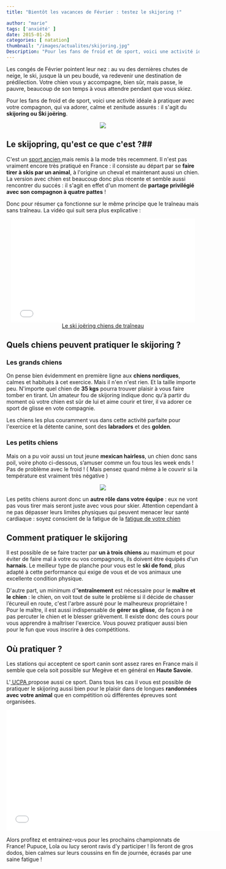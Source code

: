 ```yaml
---
title: "Bientôt les vacances de Février : testez le skijoring !"

author: "marie"
tags: ['anxiété' ]
date: 2015-01-26
categories: [ natation]
thumbnail: "/images/actualites/skijoring.jpg"
Description: "Pour les fans de froid et de sport, voici une activité idéale à pratiquer avec votre compagnon, qui va adorer, calme et zenitude assurés : il s'agit du skijoring ou Ski joëring."
---
```



Les congés de Février pointent leur nez : au vu des dernières chutes de neige, le ski, jusque là un peu boudé, va redevenir une destination de prédilection. Votre chien vous y accompagne, bien sûr,  mais passe, le pauvre, beaucoup de son temps à vous attendre pendant que vous skiez.

Pour les fans de froid et de sport, voici une activité idéale à pratiquer avec votre compagnon, qui va adorer, calme et zenitude assurés : il s'agit du **skijoring ou Ski joëring**.

<p align="center"><img src= "/images/actualites/skijoring.jpg"></p>

## Le skijopring, qu'est ce que c'est ?##
C'est un  <a href=" http://fr.wikipedia.org/wiki/Ski_jo%C3%ABring/" target="_blank"> sport ancien </a> mais remis à la mode très recemment. Il n'est pas vraiment encore très pratiqué en France : il consiste au départ par se **faire tirer à skis par un animal**, à l'origine un cheval et maintenant aussi un chien. La version avec chien est beaucoup donc plus récente et semble aussi rencontrer du succés : il s'agit en effet d'un moment de **partage privilégié avec son compagnon à quatre pattes** !

Donc pour résumer ça fonctionne sur le même principe que le traîneau mais sans traîneau. La vidéo qui suit sera plus explicative :


<p align="center"><iframe frameborder="0" width="480" height="270" src="//www.dailymotion.com/embed/video/xbtggx" allowfullscreen></iframe><br /><a href="http://www.dailymotion.com/video/xbtggx_le-ski-joering-chiens-de-traineau_sport" target="_blank">Le ski jo&euml;ring chiens de tra&icirc;neau</a> <i></a></i></p>



## Quels chiens peuvent pratiquer le skijoring ? ##
### Les grands chiens ###
On pense bien évidemment en première ligne aux **chiens nordiques**, calmes et habitués à cet exercice. Mais il n'en n'est rien. Et la taille importe peu. N'importe quel chien de **35 kgs** pourra trouver plaisir à vous faire tomber en tirant. Un amateur fou de skijoring indique donc qu'à partir du moment où votre chien est sûr de lui et aime courir et tirer, il va adorer ce sport de glisse en vote compagnie.

Les chiens les plus couramment vus dans cette activité parfaite pour l'exercice et la détente canine, sont des **labradors** et des **golden**.

### Les petits chiens ###
Mais on a pu voir aussi un tout jeune **mexican hairless**, un chien donc sans poil, voire photo ci-dessous, s’amuser comme un fou tous les week ends ! Pas de problème avec le froid ! ( Mais pensez quand même à le couvrir si la température est vraiment très négative )

<p align="center"><img src= "/images/actualites/mexican-hairless.jpg"></p>

Les petits chiens auront donc un **autre rôle dans votre équipe** : eux ne vont pas vous tirer mais seront juste avec vous pour skier. Attention cependant à ne pas dépasser leurs limites physiques qui peuvent menacer leur santé cardiaque : soyez conscient de la fatigue de la <a href=" http://www.santevet.com/articles/problemes-cardiaques-chez-le-chien-ecoutez-son-coeur/" target="-blank" > fatigue de votre chien </a>

## Comment pratiquer le skijoring  ##
Il est possible de se faire tracter par **un à trois chiens** au maximum et pour éviter de faire mal à votre ou vos compagnons, ils doivent être équipés d'un **harnais**. Le meilleur type de planche pour vous est le **ski de fond**, plus adapté à cette performance qui exige de vous et de vos animaux une excellente condition physique.

D'autre part, un minimum d'**’entraînement** est nécessaire pour le **maître et le chien** : le chien, on voit tout de suite le problème si il décide de chasser l’écureuil en route, c'est l'arbre assuré pour le malheureux propriétaire ! Pour le maître, il est aussi indispensable de **gérer ss glisse**, de façon à ne pas percuter le chien et le blesser grièvement. Il existe donc des cours pour vous apprendre à maîtriser l'exercice. Vous pouvez pratiquer aussi bien pour le fun que vous inscrire à des compétitions.

## Où pratiquer ? ##
Les stations qui acceptent ce sport canin sont assez rares en France mais il semble que cela soit possible sur Megève et en général en  **Haute Savoie**.

L'<a href ="http://www.ucpa-vacances.com/sport/chiens-de-traineau-ski-joering/" target="_blank"> UCPA </a> propose aussi ce sport. Dans tous les cas il vous est possible de pratiquer le skijoring aussi bien pour le plaisir dans de longues **randonnées avec votre animal** que en compétition où différentes épreuves sont organisées.


<p align="center"><iframe width="560" height="315" src="//www.youtube.com/embed/QbZ_iQTeC90" frameborder="0" allowfullscreen></iframe></p>


Alors profitez et entrainez-vous pour les prochains championnats de France! Pupuce, Lola ou lucy seront ravis d'y participer ! Ils feront de gros dodos, bien calmes sur leurs coussins en fin de journée, écrasés par une saine fatigue !

